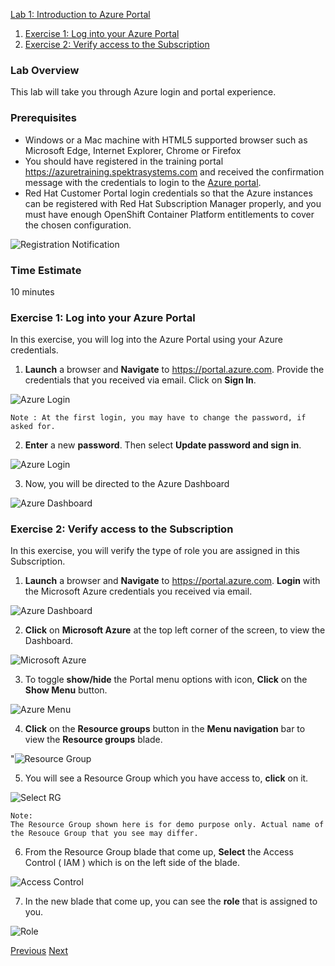  [Lab 1: Introduction to Azure Portal](#lab-1-introduction-to-azure-portal)	
   1. [Exercise 1: Log into your Azure Portal](#exercise-1-log-into-your-azure-portal)
   2. [Exercise 2: Verify access to the Subscription](#exercise-2-verify-access-to-the-subscription)
   
### Lab Overview
This lab will take you through Azure login and portal experience.

### Prerequisites
-	Windows or a Mac machine with HTML5 supported browser such as Microsoft Edge, Internet Explorer, Chrome or Firefox
-	You should have registered in the training portal https://azuretraining.spektrasystems.com and received the confirmation message with the credentials to login to the [Azure portal](http://portal.azure.com).
-	Red Hat Customer Portal login credentials so that the Azure instances can be registered with Red Hat Subscription Manager properly, and you must have enough OpenShift Container Platform entitlements to cover the chosen configuration.

![Registration Notification](images/2registration_notification.jpg)


### Time Estimate

10 minutes

### Exercise 1: Log into your Azure Portal

In this exercise, you will log into the Azure Portal using your Azure credentials.
1.	**Launch** a browser and **Navigate** to https://portal.azure.com. Provide the credentials that you received via email. Click on **Sign In**.

![Azure Login](images/3azure_login.jpg)

```
Note : At the first login, you may have to change the password, if asked for.
```

2.	**Enter** a new **password**. Then select **Update password and sign in**.

![Azure Login](images/4update_password.jpg)

3.	Now, you will be directed to the Azure Dashboard

![Azure Dashboard](images/5azure_dashboard.jpg)

### Exercise 2: Verify access to the Subscription
In this exercise, you will verify the type of role you are assigned in this Subscription.

1.	**Launch** a browser and **Navigate** to https://portal.azure.com. **Login** with the Microsoft Azure credentials you received via email.

![Azure Dashboard](images/6azure_dashboard.jpg)

2. **Click** on **Microsoft Azure**  at the top left corner of the screen, to view the Dashboard.

![Microsoft Azure](images/7microsoftazure.jpg)

3.	To toggle **show/hide** the Portal menu options with icon, **Click** on the **Show Menu** button. 

![Azure Menu](images/8azure_menu.jpg)

4.	**Click** on the **Resource groups** button in the **Menu navigation** bar to view the **Resource groups** blade.

"![Resource Group](images/9resourcegroup.jpg)

5.	You will see a Resource Group which you have access to, **click** on it.

![Select RG](images/10select_rg.jpg)

```
Note:
The Resource Group shown here is for demo purpose only. Actual name of the Resouce Group that you see may differ.
```

6.	From the Resource Group blade that come up, **Select** the Access Control ( IAM ) which is on the left side of the blade.

![Access Control](https://github.com/ShivaniThadiyan/openshift-container-platform/blob/master/images/11access_control.jpg)

7.	In the new blade that come up, you can see the **role** that is assigned to you.

![Role](images/12role.jpg)

[Previous](README.md) [Next](/Lab%202:%20Deploying-OpenShift-cluster-using-ARM-templates.md)
